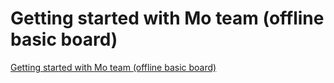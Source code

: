 # Getting started with Mo team (offline basic board)
[Getting started with Mo team (offline basic board)](https://aiwithcloud.com/2022/09/19/getting_started_with_mo_team_offline_basic_board/)
